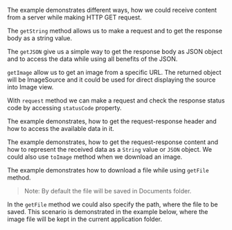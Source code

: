 The example demonstrates different ways, how we could receive content from a server while making HTTP GET request.

The `getString` method allows us to make a request and to get the response body as a string value.
<snippet id='get-string-code'/>
<snippet id='get-string-code-ts'/>

The `getJSON` give us a simple way to get the response body as JSON object and to access the data while using all benefits of the JSON.
<snippet id='get-json-code'/>
<snippet id='get-json-code-ts'/>

`getImage` allow us to get an image from a specific URL. The returned object will be ImageSource and it could be used for direct displaying the source into Image view.
<snippet id='get-image-code'/>
<snippet id='get-image-code-ts'/>

With `request` method we can make a request and check the response status code by accessing `statusCode` property.
<snippet id='request-status-code'/>
<snippet id='request-status-code-ts'/>

The example demonstrates, how to get the request-response header and how to access the available data in it.
<snippet id='request-response-header'/>
<snippet id='request-response-header-ts'/>

The example demonstrates, how to get the request-response content and how to represent the received data as a `String` value or `JSON` object. We could also use `toImage` method when we download an image.
<snippet id='request-response-content'/>
<snippet id='request-response-content-ts'/>

The example demonstrates how to download a file while using `getFile` method.
<snippet id='get-file-code'/>
<snippet id='get-file-code-ts'/>

> Note: By default the file will be saved in Documents folder.

In the `getFile` method we could also specify the path, where the file to be saved. This scenario is demonstrated in the example below, where the image file will be kept in the current application folder.
<snippet id='get-file-code-with-path'/>
<snippet id='get-file-code-with-path-ts'/>
